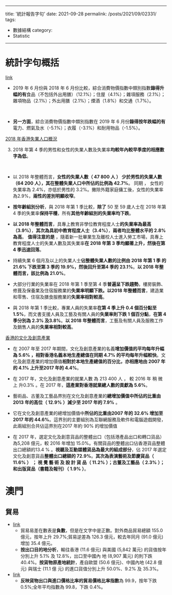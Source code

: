 
---
title: '統計報告字句'
date: 2021-09-28
permalink: /posts/2021/09/02331/
tags:
  - 數據結構
category:
  - Statistic
---

# 統計字句概括

[link](https://www.statistics.gov.hk/pub/B10600012019MM06B0100.pdf)


-  2019 年 6 月份與 2018 年 6 月份比較，綜合消費物價指數中類別指數**錄得升幅的有**食品（不包括外出用膳）（12.1%）；住屋（4.1%）；雜項服務（2.1%）；雜項物品（2.1%）；外出用膳（2.1%）；煙酒（1.8%）和交通（1.7%）。

<br>

- **另一方面**，綜合消費物價指數中類別指數在 2019 年 6 月份**錄得按年跌幅的有**電力、燃氣及水（-5.1%）；衣履（-3.1%）和耐用物品（-1.5%）。

[2018 年香港失業人口概況](https://www.statistics.gov.hk/pub/B71905FB2019XXXXB0100.pdf)

3. 2018 年第 4 季的男性和女性的失業人數及失業率**均較年內較早季度的相應數字為低**。

<br>

- 以 2018 年整體而言，**女性的失業人數（ 47 800 人 ） 少於男性的失業人數（64 200 人），其在整體失業人口中所佔的比例為 42.7%**。 同期 ， 女性的失業率為 2.4%，亦低於男性的 3.2%。撇除外籍家庭傭工後，女性的失業率為2.9%，**兩性的差別明顯收窄**。



- **按年齡組別分析**，與 2018 年第 1 季比較，**除了** 50 至 59 歲人士在 2018 年第 4 季的失業率**保持平穩**，所有**其他年齡組別的失業率均下跌**。


- **以 2018 年整體而言**，具專上教育非學位教育程度人士**的失業率為最高（3.9%）**，**其次為具初中教育程度人士（3.4%）**，**兩者均比整體水平的 2.8% 為高**。 **值得注意的是** ，隨着新一批畢業生及離校人士進入勞工市場，具專上教育程度人士的失業人數及其失業率**在 2018 年第 3 季均顯著上升，然後在第4 季迅速回落**。



- 持續失業 6 個月及以上的失業人士**佔整體失業人數的比例由 2018 年第 1 季 的21.6% 下跌至第 3 季的 19.9%，然後回升至第4 季的 23.1%**。**以 2018 年整體而言，該比例為 21.0%**。 



- 大部分行業的失業率在 2018 年第 1 季至第 4 季**普遍呈下跌趨勢**。樓房裝飾、修葺及保養業及住宿服務業的**失業率明顯下跌。以2018 年整體而言**，建造業和零售、住宿及膳食服務業的**失業率相對較高**。



- 與 2018 年第 1 季比較，專業人員的失業率**在第 4 季上升 0.4 個百分點至 1.5%**，而文書支援人員及工藝及有關人員的**失業率則下跌 1 個百分點**，**在第 4 季分別為 2.3% 及3.8%**。**以 2018 年整體而言**，工藝及有關人員及服務工作及銷售人員的**失業率相對較高**。



[香港的文化及創意產業](https://www.statistics.gov.hk/pub/B71906FB2019XXXXB0100.pdf)

- 在 2007 年至 2017 年期間，文化及創意產業的名義**增加價值的平均每年升幅為 5.6% **，相對**香港名義本地生產總值在同期 4.7% 的平均每年升幅較快**。文化及創意產業的增加價值**相對於本地生產總值的百分比，亦相應地由 2007 年的 4.1% 上升至2017 年的 4.4%**。



- 在 2017 年，文化及創意產業的就業人數 為 213 400 人 ， 較 2016 年 稍 微 上 升0.3% 。在 2017 年，**這產業對香港就業總人數的貢獻為 5.6%**。



- 藝術品、古董及工藝品界別在文化及創意產業的**總增加價值中所佔的比重由 2013 年的高位（ 12.9% ）減少至 2017 年的 7.9%** 。


-  它在文化及創意產業的總增加價值中**所佔的比重由2007 年的 32.6% 增加至 2017 年的 44.6%**。這界別的主要組別為互聯網服務及軟件和電腦遊戲開發，此兩組別合共佔這界別在2017 年約 90% 的增加價值


- 在 2017 年，選定文化及創意貨品的整體出口（包括港產品出口和轉口貨品）為5,208 億元，較 2016 年增加 15.0%。有關貨品的整體出口佔香港貨品整體出口總額的13.4 % 。**視聽及互動媒體貨品為最大的組成部分**，佔 2017 年選定文化及創意貨品**整體出口總額的 72.9%**。**其次為表演藝術及節慶貨品（ 11.6% ） ； 視 覺 藝 術 及 設 計 貨 品（ 11.2% ）；古董及工藝品（ 2.3% ）；和出版貨品（書籍及報刊）（ 1.9% ）**。

# 澳門

## 貿易
- [link](https://www.dsec.gov.mo/getAttachment/a8d9951a-bc7c-40a5-a351-228b59d3d7ae/C_CE_FR_2022_M01.aspx)
  - 貿易易差在數表是**負數**，但是在文字中是正數。對外商品貿易總額 155.0 億元，按年上升 29.7%;貿易逆差為 126.3 億元，較去年同月 (91.0 億元) 增加 35.4 億元。
  - **按出口目的地分析**，輸往香港 (11.6 億元) 與美國 (5,842 萬元) 的貨值按年分別上升 5.1% 及 12.8%，出口至中國內 地 (8,907 萬元) 的則下跌 40.4%。**按貨物原產地統計**，產自歐盟 (50.6 億元)、中國內地 (42.8 億元) 與瑞士 (11.1 億 元) 的進口貨值分別上升 50.0%、9.2% 及 35.3%。
- [link](https://www.dsec.gov.mo/getAttachment/96bbbf1a-8e0a-4bb3-b136-a2b7f1346330/C_ICE_FR_2021_Q4.aspx)
  - **反映貨物出口與進口價格比率的貿易價格比率指數**為 99.9，按年下跌 0.5%;全年平均指數為 99.8，下跌 0.4%。
  